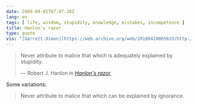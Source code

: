 ```yaml
---
date: 2009-04-01T07:07:28Z
lang: en
tags: [ life, wisdom, stupidity, knowledge, mistakes, incompetence ]
title: Hanlon's razor
type: quote
via: "[Garrett Dimon](https://web.archive.org/web/20100419065633/http://garrettdimon.com/archives/2009/3/31/handling_things)"
---
```


> Never attribute to malice that which is adequately explained by stupidity.
>
> — Robert J. Hanlon in <cite>[Hanlon's razor](https://en.wikipedia.org/wiki/Hanlon's_razor)</cite>

Some variations:

> Never attribute to malice that which can be explained by ignorance.
